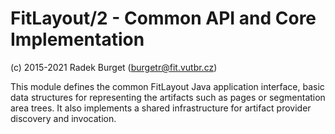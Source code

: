 FitLayout/2 - Common API and Core Implementation
================================================

(c) 2015-2021 Radek Burget (burgetr@fit.vutbr.cz)

This module defines the common FitLayout Java application interface, basic data structures for representing the artifacts such as pages or segmentation area trees. It also implements a shared infrastructure for artifact provider discovery and invocation.
